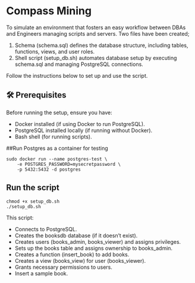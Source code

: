 # Compass Mining

To simulate an environment that fosters an easy workflow between DBAs and Engineers managing scripts and servers. Two files have been created;
1. Schema (schema.sql) defines the database structure, including tables, functions, views, and user roles.
2. Shell script (setup_db.sh) automates database setup by executing schema.sql and managing PostgreSQL connections.

Follow the instructions below to set up and use the script.

## 🛠️ Prerequisites

Before running the setup, ensure you have:
- Docker installed (if using Docker to run PostgreSQL).
- PostgreSQL installed locally (if running without Docker).
- Bash shell (for running scripts).

##Run Postgres as a container for testing
```
sudo docker run --name postgres-test \
    -e POSTGRES_PASSWORD=mysecretpassword \
    -p 5432:5432 -d postgres
```

## Run the script
```
chmod +x setup_db.sh
./setup_db.sh
```

This script:
- Connects to PostgreSQL.
- Creates the booksdb database (if it doesn’t exist).
- Creates users (books_admin, books_viewer) and assigns privileges.
- Sets up the books table and assigns ownership to books_admin.
- Creates a function (insert_book) to add books.
- Creates a view (books_view) for user (books_viewer).
- Grants necessary permissions to users.
- Insert a sample book.
